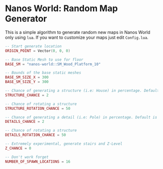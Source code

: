 # Nanos World: Random Map Generator

This is a simple algorithm to generate random new maps in Nanos World only using `lua`. If you want to customize your maps just edit `Config.lua`.
```lua
-- Start generate location
ORIGIN_POINT = Vector(0, 0, 0)

-- Base Static Mesh to use for floor
BASE_SM = "nanos-world::SM_Wood_Platform_10"

-- Bounds of the base static meshes
BASE_SM_SIZE_X = 300
BASE_SM_SIZE_Y = 300

-- Chance of generating a structure (i.e: House) in percentage. Default is 2%
STRUCTURE_CHANCE = 2

-- Chance of rotating a structure
STRUCTURE_ROTATION_CHANCE = 50

-- Chance of generating a detail (i.e: Pole) in percentage. Default is 2%
DETAILS_CHANCE = 2

-- Chance of rotating a structure
DETAILS_ROTATION_CHANCE = 50

-- Extremely experimental, generate stairs and Z-Level
Z_CHANCE = 0

-- Don't work forget
NUMBER_OF_SPAWN_LOCATIONS = 16
```
